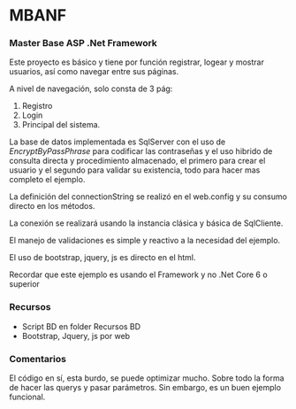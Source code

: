 ﻿# MBANF 
### Master Base ASP .Net Framework
Este proyecto es básico y tiene por función registrar, logear y mostrar usuarios, así como navegar entre sus páginas.

A nivel de navegación, solo consta de 3 pág:
1. Registro 
2. Login 
3. Principal del sistema.

La base de datos implementada es SqlServer con el uso de *EncryptByPassPhrase* para codificar las contraseñas y el uso hibrido de consulta directa y procedimiento almacenado, el primero
para crear el usuario y el segundo para validar su existencia, todo para hacer mas completo el ejemplo.

La definición del connectionString se realizó en el web.config y su consumo directo en los métodos.

La conexión se realizará usando la instancia clásica y básica de SqlCliente.

El manejo de validaciones es simple y reactivo a la necesidad del ejemplo.

El uso de bootstrap, jquery, js es directo en el html.

Recordar que este ejemplo es usando el Framework y no .Net Core 6 o superior

### Recursos
* Script BD en folder Recursos BD
* Bootstrap, Jquery, js por web


### Comentarios
El código en sí, esta burdo, se puede optimizar mucho. Sobre todo la forma de hacer las querys y pasar parámetros. Sin embargo, es un buen ejemplo funcional.




